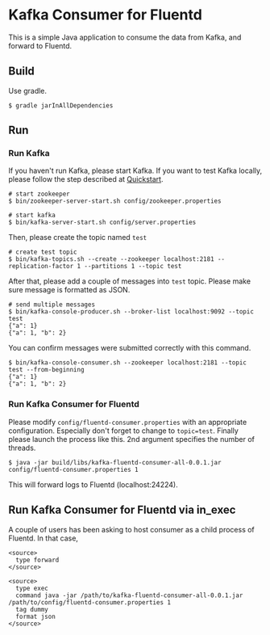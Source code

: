 # Kafka Consumer for Fluentd

This is a simple Java application to consume the data from Kafka, and forward to Fluentd.

## Build

Use gradle.

    $ gradle jarInAllDependencies

## Run

### Run Kafka

If you haven't run Kafka, please start Kafka. If you want to test Kafka locally, please follow the step described at [Quickstart](http://kafka.apache.org/documentation.html#quickstart).

    # start zookeeper
    $ bin/zookeeper-server-start.sh config/zookeeper.properties
    
    # start kafka
    $ bin/kafka-server-start.sh config/server.properties

Then, please create the topic named `test`

    # create test topic
    $ bin/kafka-topics.sh --create --zookeeper localhost:2181 --replication-factor 1 --partitions 1 --topic test

After that, please add a couple of messages into `test` topic. Please make sure message is formatted as JSON.

    # send multiple messages
    $ bin/kafka-console-producer.sh --broker-list localhost:9092 --topic test 
    {"a": 1}
    {"a": 1, "b": 2}

You can confirm messages were submitted correctly with this command.

    $ bin/kafka-console-consumer.sh --zookeeper localhost:2181 --topic test --from-beginning
    {"a": 1}
    {"a": 1, "b": 2}

### Run Kafka Consumer for Fluentd

Please modify `config/fluentd-consumer.properties` with an appropriate configuration. Especially don't forget to change to `topic=test`. Finally please launch the process like this. 2nd argument specifies the number of threads.

    $ java -jar build/libs/kafka-fluentd-consumer-all-0.0.1.jar config/fluentd-consumer.properties 1

This will forward logs to Fluentd (localhost:24224).

## Run Kafka Consumer for Fluentd via in_exec

A couple of users has been asking to host consumer as a child process of Fluentd. In that case, 

    <source>
      type forward
    </source>
    
    <source>
      type exec
      command java -jar /path/to/kafka-fluentd-consumer-all-0.0.1.jar /path/to/config/fluentd-consumer.properties 1
      tag dummy
      format json
    </source>
